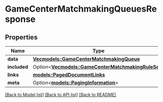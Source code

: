 # GameCenterMatchmakingQueuesResponse

## Properties

Name | Type | Description | Notes
------------ | ------------- | ------------- | -------------
**data** | [**Vec<models::GameCenterMatchmakingQueue>**](GameCenterMatchmakingQueue.md) |  | 
**included** | Option<[**Vec<models::GameCenterMatchmakingRuleSet>**](GameCenterMatchmakingRuleSet.md)> |  | [optional]
**links** | [**models::PagedDocumentLinks**](PagedDocumentLinks.md) |  | 
**meta** | Option<[**models::PagingInformation**](PagingInformation.md)> |  | [optional]

[[Back to Model list]](../README.md#documentation-for-models) [[Back to API list]](../README.md#documentation-for-api-endpoints) [[Back to README]](../README.md)


